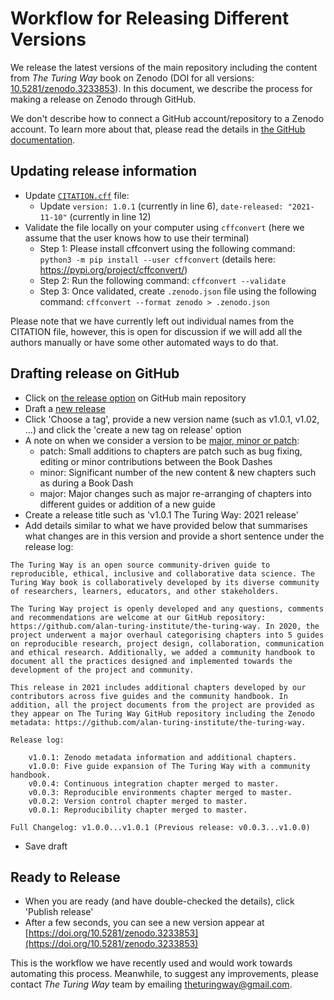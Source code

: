 # Workflow for Releasing Different Versions

We release the latest versions of the main repository including the content from _The Turing Way_ book on Zenodo (DOI for all versions: [10.5281/zenodo.3233853](https://doi.org/10.5281/zenodo.3233853)).
In this document, we describe the process for making a release on Zenodo through GitHub.

We don't describe how to connect a GitHub account/repository to a Zenodo account.
To learn more about that, please read the details in [the GitHub documentation](https://docs.github.com/en/repositories/archiving-a-github-repository/referencing-and-citing-content).

## Updating release information

- Update [`CITATION.cff`](https://github.com/alan-turing-institute/the-turing-way/blob/main/CITATION.cff) file:
  - Update `version: 1.0.1` (currently in line 6), `date-released: "2021-11-10"` (currently in line 12)
- Validate the file locally on your computer using `cffconvert` (here we assume that the user knows how to use their terminal)
  - Step 1: Please install cffconvert using the following command: `python3 -m pip install --user cffconvert` (details here: https://pypi.org/project/cffconvert/)
  - Step 2: Run the following command: `cffconvert --validate`
  - Step 3: Once validated, create `.zenodo.json` file using the following command: `cffconvert --format zenodo > .zenodo.json`

Please note that we have currently left out individual names from the CITATION file, however, this is open for discussion if we will add all the authors manually or have some other automated ways to do that.

## Drafting release on GitHub

- Click on [the release option](https://github.com/alan-turing-institute/the-turing-way/releases) on GitHub main repository
- Draft a [new release](https://github.com/alan-turing-institute/the-turing-way/releases/new)
- Click 'Choose a tag', provide a new version name (such as v1.0.1, v1.02, ...) and click the 'create a new tag on release' option
- A note on when we consider a version to be [major, minor or patch](https://semver.org/):
  - patch: Small additions to chapters are patch such as bug fixing, editing or minor contributions between the Book Dashes
  - minor: Significant number of the new content & new chapters such as during a Book Dash
  - major: Major changes such as major re-arranging of chapters into different guides or addition of a new guide
- Create a release title such as 'v1.0.1 The Turing Way: 2021 release'
- Add details similar to what we have provided below that summarises what changes are in this version and provide a short sentence under the release log:

```
The Turing Way is an open source community-driven guide to reproducible, ethical, inclusive and collaborative data science. The Turing Way book is collaboratively developed by its diverse community of researchers, learners, educators, and other stakeholders.

The Turing Way project is openly developed and any questions, comments and recommendations are welcome at our GitHub repository: https://github.com/alan-turing-institute/the-turing-way. In 2020, the project underwent a major overhaul categorising chapters into 5 guides on reproducible research, project design, collaboration, communication and ethical research. Additionally, we added a community handbook to document all the practices designed and implemented towards the development of the project and community.

This release in 2021 includes additional chapters developed by our contributors across five guides and the community handbook. In addition, all the project documents from the project are provided as they appear on The Turing Way GitHub repository including the Zenodo metadata: https://github.com/alan-turing-institute/the-turing-way.

Release log:

    v1.0.1: Zenodo metadata information and additional chapters.
    v1.0.0: Five guide expansion of The Turing Way with a community handbook.
    v0.0.4: Continuous integration chapter merged to master.
    v0.0.3: Reproducible environments chapter merged to master.
    v0.0.2: Version control chapter merged to master.
    v0.0.1: Reproducibility chapter merged to master.

Full Changelog: v1.0.0...v1.0.1 (Previous release: v0.0.3...v1.0.0)
```
- Save draft

## Ready to Release

- When you are ready (and have double-checked the details), click 'Publish release'
- After a few seconds, you can see a new version appear at [https://doi.org/10.5281/zenodo.3233853](https://doi.org/10.5281/zenodo.3233853)

This is the workflow we have recently used and would work towards automating this process.
Meanwhile, to suggest any improvements, please contact _The Turing Way_ team by emailing [theturingway@gmail.com](mailto:theturingway@gmail.com).
